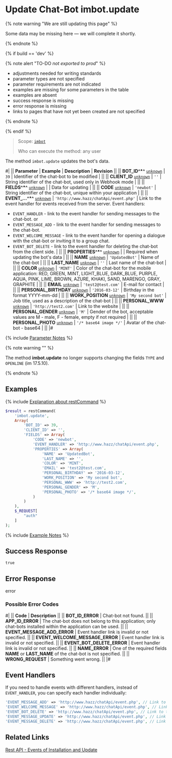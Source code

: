 # Update Chat-Bot imbot.update

{% note warning "We are still updating this page" %}

Some data may be missing here — we will complete it shortly.

{% endnote %}

{% if build == 'dev' %}

{% note alert "TO-DO _not exported to prod_" %}

- adjustments needed for writing standards
- parameter types are not specified
- parameter requirements are not indicated
- examples are missing for some parameters in the table
- examples are absent
- success response is missing
- error response is missing
- links to pages that have not yet been created are not specified

{% endnote %}

{% endif %}

> Scope: [`imbot`](../scopes/permissions.md)
>
> Who can execute the method: any user

The method `imbot.update` updates the bot's data.

#|
|| **Parameter** | **Example** | **Description** | **Revision** ||
|| **BOT_ID^*^**
[`unknown`](../data-types.md) | `39` | Identifier of the chat-bot to be modified | ||
|| **CLIENT_ID**
[`unknown`](../data-types.md) | `''` | String identifier of the chat-bot, used only in Webhook mode | ||
|| **FIELDS^*^**
[`unknown`](../data-types.md) | | Data for updating | ||
|| **CODE**
[`unknown`](../data-types.md) | `'newbot'` | String identifier of the chat-bot, unique within your application | ||
|| **EVENT_...^*^**
[`unknown`](../data-types.md) | `'http://www.hazz/chatApi/event.php'` | Link to the event handler for events received from the server. Event handlers:
- `EVENT_HANDLER` - link to the event handler for sending messages to the chat-bot.
or
- `EVENT_MESSAGE_ADD` - link to the event handler for sending messages to the chat-bot.
- `EVENT_WELCOME_MESSAGE` - link to the event handler for opening a dialogue with the chat-bot or inviting it to a group chat.
- `EVENT_BOT_DELETE` - link to the event handler for deleting the chat-bot from the client side.
 | ||
|| **PROPERTIES^*^**
[`unknown`](../data-types.md) | | Required when updating the bot's data | ||
|| **NAME**
[`unknown`](../data-types.md) | `'UpdatedBot'` | Name of the chat-bot | ||
|| **LAST_NAME**
[`unknown`](../data-types.md) | `''` | Last name of the chat-bot | ||
|| **COLOR**
[`unknown`](../data-types.md) | `'MINT'` | Color of the chat-bot for the mobile application: RED, GREEN, MINT, LIGHT_BLUE, DARK_BLUE, PURPLE, AQUA, PINK, LIME, BROWN, AZURE, KHAKI, SAND, MARENGO, GRAY, GRAPHITE | ||
|| **EMAIL**
[`unknown`](../data-types.md) | `'test2@test.com'` | E-mail for contact | ||
|| **PERSONAL_BIRTHDAY**
[`unknown`](../data-types.md) | `'2016-03-12'` | Birthday in the format YYYY-mm-dd | ||
|| **WORK_POSITION**
[`unknown`](../data-types.md) | `'My second bot'` | Job title, used as a description of the chat-bot | ||
|| **PERSONAL_WWW**
[`unknown`](../data-types.md) | `'http://test2.com'` | Link to the website | ||
|| **PERSONAL_GENDER**
[`unknown`](../data-types.md) | `'M'` | Gender of the bot, acceptable values are M - male, F - female, empty if not required | ||
|| **PERSONAL_PHOTO**
[`unknown`](../data-types.md) | `'/* base64 image */'` | Avatar of the chat-bot - base64 | ||
|#

{% include [Parameter Notes](../../_includes/required.md) %}

{% note warning "" %}

The method **imbot.update** no longer supports changing the fields `TYPE` and `OPENLINE` (im 17.5.10).

{% endnote %}

## Examples

{% include [Explanation about restCommand](./_includes/rest-command.md) %}

```php
$result = restCommand(
    'imbot.update',
    Array(
        'BOT_ID' => 39,
        'CLIENT_ID' => '',
        'FIELDS' => Array(
            'CODE' => 'newbot',
            'EVENT_HANDLER' => 'http://www.hazz/chatApi/event.php',
            'PROPERTIES' => Array(
                'NAME' => 'UpdatedBot',
                'LAST_NAME' => '',
                'COLOR' => 'MINT',
                'EMAIL' => 'test2@test.com',
                'PERSONAL_BIRTHDAY' => '2016-03-12',
                'WORK_POSITION' => 'My second bot',
                'PERSONAL_WWW' => 'http://test2.com',
                'PERSONAL_GENDER' => 'M',
                'PERSONAL_PHOTO' => '/* base64 image */',
            )
        )
    ),
    $_REQUEST[
        "auth"
    ]
);
```

{% include [Example Notes](../../_includes/examples.md) %}

## Success Response

`true`

## Error Response

error

### Possible Error Codes

#|
|| **Code** | **Description** ||
|| **BOT_ID_ERROR** | Chat-bot not found. ||
|| **APP_ID_ERROR** | The chat-bot does not belong to this application; only chat-bots installed within the application can be used. ||
|| **EVENT_MESSAGE_ADD_ERROR** | Event handler link is invalid or not specified. ||
|| **EVENT_WELCOME_MESSAGE_ERROR** | Event handler link is invalid or not specified. ||
|| **EVENT_BOT_DELETE_ERROR** | Event handler link is invalid or not specified. ||
|| **NAME_ERROR** | One of the required fields **NAME** or **LAST_NAME** of the chat-bot is not specified. ||
|| **WRONG_REQUEST** | Something went wrong. ||
|#

## Event Handlers

If you need to handle events with different handlers, instead of `EVENT_HANDLER`, you can specify each handler individually:

```php
'EVENT_MESSAGE_ADD' => 'http://www.hazz/chatApi/event.php', // Link to the event handler for sending messages to the chat-bot
'EVENT_WELCOME_MESSAGE' => 'http://www.hazz/chatApi/event.php', // Link to the event handler for opening a dialogue with the chat-bot or inviting it to a group chat
'EVENT_BOT_DELETE' => 'http://www.hazz/chatApi/event.php', // Link to the event handler for deleting the chat-bot from the client side
'EVENT_MESSAGE_UPDATE' => 'http://www.hazz/chatApi/event.php', // Link to the event handler for subscribing to change events
'EVENT_MESSAGE_DELETE' => 'http://www.hazz/chatApi/event.php', // Link to the event handler for subscribing to message deletion events
```

## Related Links

[Rest API - Events of Installation and Update](./events/index.md)